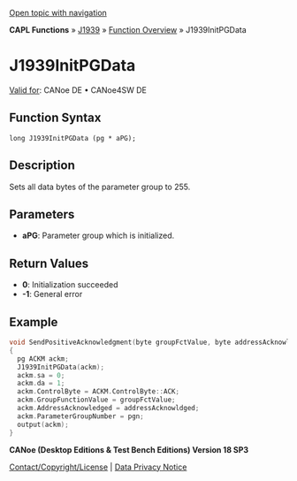 [Open topic with navigation](../../../../../CANoeDEFamily.htm#Topics/CAPLFunctions/J1939/Functions/CAPLfunctionJ1939InitPGData.md)

**CAPL Functions** » [J1939](../CAPLfunctionsJ1939StartPage.md) » [Function Overview](../CAPLfunctionsJ1939Overview.md) » J1939InitPGData

# J1939InitPGData

[Valid for](../../../Shared/FeatureAvailability.md): CANoe DE • CANoe4SW DE

## Function Syntax

```
long J1939InitPGData (pg * aPG);
```

## Description

Sets all data bytes of the parameter group to 255.

## Parameters

- **aPG**: Parameter group which is initialized.

## Return Values

- **0**: Initialization succeeded
- **-1**: General error

## Example

```c
void SendPositiveAcknowledgment(byte groupFctValue, byte addressAcknowldged, byte pgn)
{
  pg ACKM ackm;
  J1939InitPGData(ackm);
  ackm.sa = 0;
  ackm.da = 1;
  ackm.ControlByte = ACKM.ControlByte::ACK;
  ackm.GroupFunctionValue = groupFctValue;
  ackm.AddressAcknowledged = addressAcknowldged;
  ackm.ParameterGroupNumber = pgn;
  output(ackm);
}
```

**CANoe (Desktop Editions & Test Bench Editions) Version 18 SP3**

[Contact/Copyright/License](../../../Shared/ContactCopyrightLicense.md) | [Data Privacy Notice](https://www.vector.com/int/en/company/get-info/privacy-policy/)
